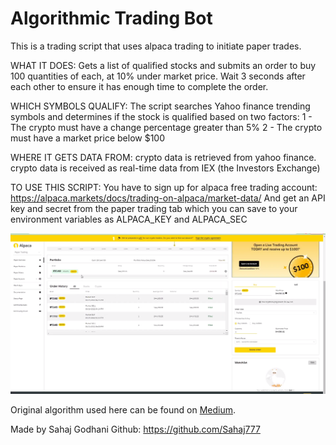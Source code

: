 # Algorithmic Trading Bot

This is a trading script that uses alpaca trading to initiate paper trades.

WHAT IT DOES: 
    Gets a list of qualified stocks and submits an order to buy 100 quantities of each, at 10% under market price. 
    Wait 3 seconds after each other to ensure it has enough time to complete the order.

WHICH SYMBOLS QUALIFY:
    The script searches Yahoo finance trending symbols and determines if the stock is qualified based on two factors:
    1 - The crypto must have a change percentage greater than 5%
    2 - The crypto must have a market price below $100

WHERE IT GETS DATA FROM:
    crypto data is retrieved from yahoo finance.
    crypto data is received as real-time data from IEX (the Investors Exchange)
    
TO USE THIS SCRIPT:
    You have to sign up for alpaca free trading account: https://alpaca.markets/docs/trading-on-alpaca/market-data/
    And get an API key and secret from the paper trading tab which you can save to your environment variables as ALPACA_KEY and ALPACA_SEC


![Alt text](https://github.com/Sahaj777/crypto_trading_bot/blob/main/Screenshot%20from%202023-07-01%2010-43-06.png "Output")

Original algorithm used here can be found on [Medium](https://medium.com/@sahajgodhani777/building-a-automate-your-crypto-trading-bot-using-alpaca-trading-in-python-a9a5fa095eea).

Made by Sahaj Godhani
Github: https://github.com/Sahaj777
